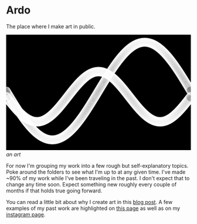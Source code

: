 # Ardo
 The place where I make art in public.  
 
 ![trig](trig.png)
 _an art_
 
 For now I'm grouping my work into a few rough but self-explanatory topics. Poke around the folders to see what I'm up to at any given time. I've made ~90% of my work while I've been traveling in the past. I don't expect that to change any time soon. Expect something new roughly every couple of months if that holds true going forward. 
 
 You can read a little bit about why I create art in this [blog post](http://www.torrealba.io/blog/2020/7/3/artist). A few examples of my past work are highlighted on [this page](http://www.torrealba.io/art) as well as on my [instagram page](https://www.instagram.com/ardokotvg/). 
 
 
 
 
